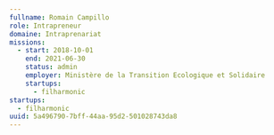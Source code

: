 ```yaml
---
fullname: Romain Campillo
role: Intrapreneur
domaine: Intraprenariat
missions:
  - start: 2018-10-01
    end: 2021-06-30
    status: admin
    employer: Ministère de la Transition Ecologique et Solidaire
    startups:
      - filharmonic
startups:
  - filharmonic
uuid: 5a496790-7bff-44aa-95d2-501028743da8
---
```

